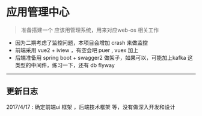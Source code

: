 # 应用管理中心
> 准备搭建一个 应该用管理系统，用来对应web-os 相关工作

* 因为二期考虑了监控问题，本项目会增加 crash 来做监控
* 前端采用 vue2 + iview ，有空会吧 puer , vuex 加上
* 后端准备用 spring boot + swagger2 做架子，如果可以，可能加上kafka 这类型的中间件，练习一下，还有 db flyway 

***

## 更新日志
2017/4/17 : 确定前端ui 框架 ，后端技术框架 等，没有做深入开发和设计